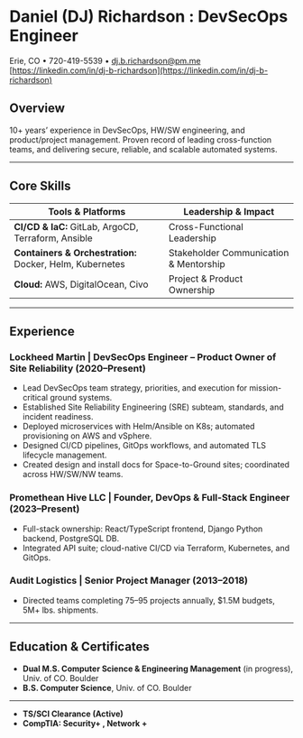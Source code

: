 # Daniel (DJ) Richardson : DevSecOps Engineer

Erie, CO • 720-419-5539 • [dj.b.richardson@pm.me](mailto:dj.b.richardson@pm.me) [https://linkedin.com/in/dj-b-richardson](https://linkedin.com/in/dj-b-richardson)

## Overview
10+ years’ experience in DevSecOps, HW/SW engineering, and product/project management. Proven record of leading cross-function teams, and delivering secure, reliable, and scalable automated systems.

---

## Core Skills

| Tools & Platforms                                    | Leadership & Impact                   |
|------------------------------------------------------|---------------------------------------|
| **CI/CD & IaC:** GitLab, ArgoCD, Terraform, Ansible  | Cross-Functional Leadership         |
| **Containers & Orchestration:** Docker, Helm, Kubernetes | Stakeholder Communication & Mentorship|
| **Cloud:** AWS, DigitalOcean, Civo                             | Project & Product Ownership           |


---

## Experience

### Lockheed Martin | DevSecOps Engineer – Product Owner of Site Reliability (2020–Present)
- Lead DevSecOps team strategy, priorities, and execution for mission-critical ground systems.  
- Established Site Reliability Engineering (SRE) subteam, standards, and incident readiness.  
- Deployed microservices with Helm/Ansible on K8s; automated provisioning on AWS and vSphere.  
- Designed CI/CD pipelines, GitOps workflows, and automated TLS lifecycle management.  
- Created design and install docs for Space-to-Ground sites; coordinated across HW/SW/NW teams.

### Promethean Hive LLC | Founder, DevOps & Full-Stack Engineer (2023–Present)
- Full-stack ownership: React/TypeScript frontend, Django Python backend, PostgreSQL DB.  
- Integrated API suite; cloud-native CI/CD via Terraform, Kubernetes, and GitOps.  

### Audit Logistics | Senior Project Manager (2013–2018)
- Directed teams completing 75–95 projects annually, $1.5M budgets, 5M+ lbs. shipments.

---

## Education & Certificates
- **Dual M.S. Computer Science & Engineering Management** (in progress), Univ. of CO. Boulder  
- **B.S. Computer Science**, Univ. of CO. Boulder  
---
- **TS/SCI Clearance (Active)**  
- **CompTIA: Security+ , Network +**